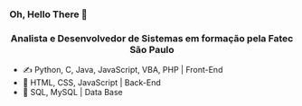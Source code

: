 ### Oh, Hello There 👋
<h3 align="center">Analista e Desenvolvedor de Sistemas em formação pela Fatec São Paulo </h3>

- ✍️ Python, C, Java, JavaScript, VBA, PHP | Front-End
- 💅 HTML, CSS, JavaScript | Back-End
- 📁 SQL, MySQL | Data Base
